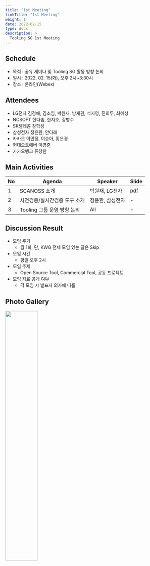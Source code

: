 ```yaml
---
title: "1st Meeting"
linkTitle: "1st Meeting"
weight: 1
date: 2022-02-15
type: docs
description: >
  Tooling SG 1st Meeting
---
```


## Schedule

* 목적 : 공유 세미나 및 Tooling SG 활동 방향 논의
* 일시 : 2022. 02. 15(화), 오후 2시~3:30시
* 장소 : 온라인(Webex)

## Attendees
* LG전자 김경애, 김소임, 박원재, 방재권, 석지영, 진희두, 최혜성
* NCSOFT 한다솜, 한지호, 강병수
* SK텔레콤 장학성
* 삼성전자 정윤환, 안다래
* 카카오 이민정, 이승아, 황은경
* 현대오토에버 이영준
* 카카오뱅크 류창한

## Main Activities
| No | Agenda           | Speaker | Slide |
|----|-----------------|------|------|
| 1  | SCANOSS 소개  | 	박원재, LG전자 | [pdf](./SCANOSS_Introduction.pdf) |
| 2  | 사전검증/실시간검증 도구 소개 | 정윤환, 삼성전자 | - |
| 3  | Tooling 그룹 운영 방향 논의 | All | - | 

## Discussion Result
* 모임 주기
  - 월 1회, 단, KWG 전체 모임 있는 달은 Skip
* 모임 시간
  - 평일 오후 2시
* 모임 주제
  - Open Source Tool, Commercial Tool, 공동 프로젝트
* 모임 자료 공개 여부
  - 각 모임 시 발표자 의사에 따름

## Photo Gallery

<div ><span class="image fit">
  <img src="220215.jpg" width="45%">
</span></div>
